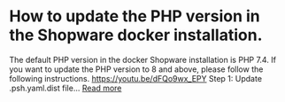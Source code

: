 # How to update the PHP version in the Shopware docker installation.
The default PHP version in the docker Shopware installation is PHP 7.4. If you want to update the PHP version to 8 and above, please follow the following instructions.   https://youtu.be/dFQo9wx_EPY   Step 1: Update .psh.yaml.dist file...
[Read more](https://www.2hatslogic.com/blog/update-php-version-shopware-docker-installation/)
